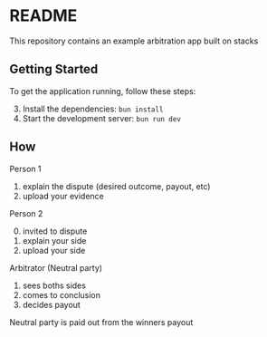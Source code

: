 # README

This repository contains an example arbitration app built on stacks

## Getting Started

To get the application running, follow these steps:

3. Install the dependencies: `bun install`
4. Start the development server: `bun run dev`

## How

Person 1

1. explain the dispute (desired outcome, payout, etc)
2. upload your evidence

Person 2

0. invited to dispute
1. explain your side
2. upload your side

Arbitrator (Neutral party)

1. sees boths sides
2. comes to conclusion
3. decides payout

Neutral party is paid out from the winners payout
